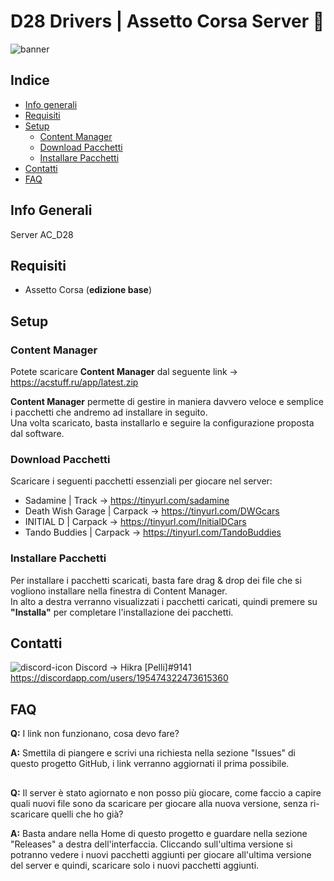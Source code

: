 # D28 Drivers | Assetto Corsa Server 🏁
![banner](https://cdn.discordapp.com/attachments/816602517735211008/816818095090958366/street_drift_vol.i.png)
## Indice
* [Info generali](#info-generali)
* [Requisiti](#requisiti)
* [Setup](#setup)
  * [Content Manager](#content-manager)
  * [Download Pacchetti](#download-pacchetti)
  * [Installare Pacchetti](#installare-pacchetti)
* [Contatti](#contatti)
* [FAQ](#faq)

## Info Generali
Server AC_D28

## Requisiti
* Assetto Corsa (**edizione base**)

## Setup

### Content Manager
Potete scaricare **Content Manager** dal seguente link -> https://acstuff.ru/app/latest.zip  

**Content Manager** permette di gestire in maniera davvero veloce e semplice i pacchetti che andremo ad installare in seguito.  
Una volta scaricato, basta installarlo e seguire la configurazione proposta dal software.

### Download Pacchetti
Scaricare i seguenti pacchetti essenziali per giocare nel server:
* Sadamine | Track -> https://tinyurl.com/sadamine
* Death Wish Garage | Carpack -> https://tinyurl.com/DWGcars
* INITIAL D | Carpack -> https://tinyurl.com/InitialDCars
* Tando Buddies | Carpack -> https://tinyurl.com/TandoBuddies

### Installare Pacchetti
Per installare i pacchetti scaricati, basta fare drag & drop dei file che si vogliono installare nella finestra di Content Manager.  
In alto a destra verranno visualizzati i pacchetti caricati, quindi premere su **"Installa"** per completare l'installazione dei pacchetti.

## Contatti
![discord-icon](https://icons.iconarchive.com/icons/papirus-team/papirus-apps/24/discord-icon.png) Discord -> Hikra [Pelli]#9141 https://discordapp.com/users/195474322473615360
## FAQ
**Q:** I link non funzionano, cosa devo fare?

**A:** Smettila di piangere e scrivi una richiesta nella sezione "Issues" di questo progetto GitHub, i link verranno aggiornati il prima possibile.

##
**Q:** Il server è stato agiornato e non posso più giocare, come faccio a capire quali nuovi file sono da scaricare per giocare alla nuova versione, senza ri-scaricare quelli che ho già?

**A:** Basta andare nella Home di questo progetto e guardare nella sezione "Releases" a destra dell'interfaccia. Cliccando sull'ultima versione si potranno vedere i nuovi pacchetti aggiunti per giocare all'ultima versione del server e quindi, scaricare solo i nuovi pacchetti aggiunti.
